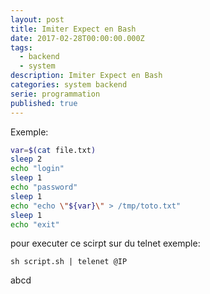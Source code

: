 ```yaml
---
layout: post
title: Imiter Expect en Bash
date: 2017-02-28T00:00:00.000Z
tags:
  - backend
  - system
description: Imiter Expect en Bash
categories: system backend
serie: programmation
published: true
---
```


Exemple:

````bash
var=$(cat file.txt)
sleep 2
echo "login"
sleep 1
echo "password"
sleep 1
echo "echo \"${var}\" > /tmp/toto.txt"
sleep 1
echo "exit"
````
pour executer ce scirpt sur du telnet exemple:

`sh script.sh | telenet @IP`

abcd
